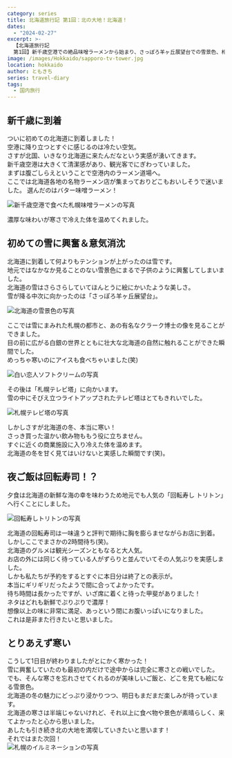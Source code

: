 ```yaml
---
category: series
title: 北海道旅行記 第1回：北の大地！北海道！
dates:
  - "2024-02-27"
excerpt: >-
  【北海道旅行記
  第1回】新千歳空港での絶品味噌ラーメンから始まり、さっぽろ羊ヶ丘展望台での雪景色、札幌テレビ塔のライトアップ、そして行列必至の人気回転寿司店まで。冬の札幌を満喫した旅行初日の記録。厳しい寒さと格闘しながら、北海道ならではのグルメと絶景を堪能した一日をご紹介します。
image: /images/Hokkaido/sapporo-tv-tower.jpg
location: hokkaido
author: ともきち
series: travel-diary
tags:
  - 国内旅行
---
```


## 新千歳に到着

ついに初めての北海道に到着しました！  
空港に降り立つとすぐに感じるのは冷たい空気。  
さすが北国、いきなり北海道に来たんだなという実感が湧いてきます。  
新千歳空港は大きくて清潔感があり、観光客でにぎわっていました。  
まずは腹ごしらえということで空港内のラーメン道場へ。  
ここでは北海道各地の名物ラーメン店が集まっておりどこもおいしそうで迷いました。
選んだのはバター味噌ラーメン！

![新千歳空港で食べた札幌味噌ラーメンの写真](/images/Hokkaido/sapporo-ramen.jpg)

濃厚な味わいが寒さで冷えた体を温めてくれました。

## 初めての雪に興奮＆意気消沈

北海道に到着して何よりもテンションが上がったのは雪です。  
地元ではなかなか見ることのない雪景色にまるで子供のように興奮してしまいました。  
北海道の雪はさらさらしていてほんとうに絵にかいたような美しさ。  
雪が降る中次に向かったのは「さっぽろ羊ヶ丘展望台」。

![北海道の雪景色の写真](/images/Hokkaido/sapporo-snow.jpg)

ここでは雪にまみれた札幌の都市と、あの有名なクラーク博士の像を見ることができました。  
目の前に広がる白銀の世界とともに壮大な北海道の自然に触れることができた瞬間でした。  
めっちゃ寒いのにアイスも食べちゃいました(笑)

![白い恋人ソフトクリームの写真](/images/Hokkaido/shiroikoibito-softcream.jpg)

その後は「札幌テレビ塔」に向かいます。  
雪の中にそびえ立つライトアップされたテレビ塔はとてもきれいでした。

![札幌テレビ塔の写真](/images/Hokkaido/sapporo-tv-tower.jpg)

しかしさすが北海道の冬、本当に寒い！  
さっき買った温かい飲み物ももう役に立ちません。  
すぐに近くの商業施設に入り冷えた体を温めます。  
北海道の冬を甘く見てはいけないと実感した瞬間です(笑)。

## 夜ご飯は回転寿司！？

夕食は北海道の新鮮な海の幸を味わうため地元でも人気の「回転寿し トリトン」へ行くことにしました。

![回転寿しトリトンの写真](/images/Hokkaido/toriton.jpg)

北海道の回転寿司は一味違うと評判で期待に胸を膨らませながらお店に到着。  
しかしここでまさかの2時間待ち(笑)。  
北海道のグルメは観光シーズンともなると大人気。  
お店の外には同じく待っている人がずらりと並んでいてその人気ぶりを実感しました。  
しかも私たちが予約をするとすぐに本日分は終了との表示が。  
本当にギリギリだったようで間に合ってよかったです。  
待ち時間は長かったですが、いざ席に着くと待った甲斐がありました！  
ネタはどれも新鮮でぷりぷりで濃厚！  
想像以上の味に非常に満足、あっという間にお腹いっぱいになりました。  
これは是非また行きたいと思いました。

## とりあえず寒い

こうして1日目が終わりましたがとにかく寒かった！  
雪に興奮していたのも最初の内だけで途中からは完全に寒さとの戦いでした。  
でも、そんな寒さを忘れさせてくれるのが美味しいご飯と、どこを見ても絵になる雪景色。  
北海道の冬の魅力にどっぷり浸かりつつ、明日もまだまだ楽しみが待っています。  
北海道の寒さは半端じゃないけれど、それ以上に食べ物や景色が素晴らしく、来てよかったと心から思いました。  
あしたも引き続き北の大地を満喫していきたいと思います！  
それではまた次回！  
![札幌のイルミネーションの写真](/images/Hokkaido/sapporo-illumination.jpg)
